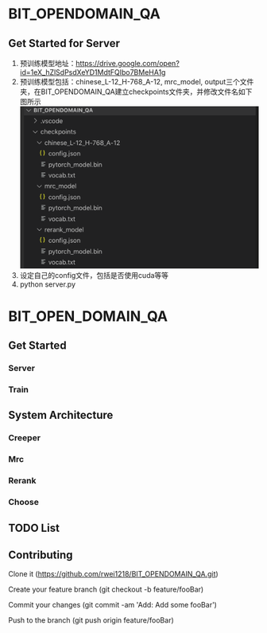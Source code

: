 # BIT_OPENDOMAIN_QA
## Get Started for Server
1. 预训练模型地址：https://drive.google.com/open?id=1eX_hZlSdPsdXeYD1MdtFQIbo7BMeHA1g
2. 预训练模型包括：chinese_L-12_H-768_A-12, mrc_model, output三个文件夹，在BIT_OPENDOMAIN_QA建立checkpoints文件夹，并修改文件名如下图所示
![checkpoints](pictures/p1.png)
3. 设定自己的config文件，包括是否使用cuda等等
4. python server.py


# BIT_OPEN_DOMAIN_QA
## Get Started
### Server
### Train
## System Architecture
### Creeper
### Mrc
### Rerank
### Choose
## TODO List
## Contributing
Clone it (https://github.com/rwei1218/BIT_OPENDOMAIN_QA.git)

Create your feature branch (git checkout -b feature/fooBar)

Commit your changes (git commit -am 'Add: Add some fooBar')

Push to the branch (git push origin feature/fooBar)
